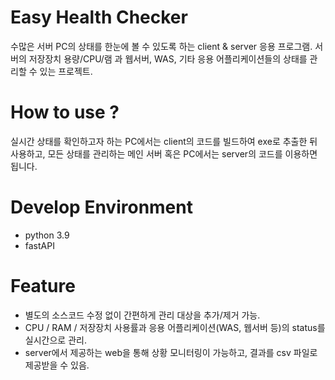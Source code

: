 # Easy Health Checker
수많은 서버 PC의 상태를 한눈에 볼 수 있도록 하는 client & server 응용 프로그램.
서버의 저장장치 용량/CPU/램 과 웹서버, WAS, 기타 응용 어플리케이션들의 상태를 관리할 수 있는 프로젝트.

# How to use ?
실시간 상태를 확인하고자 하는 PC에서는 client의 코드를 빌드하여 exe로 추출한 뒤 사용하고, 모든 상태를 관리하는 메인 서버 혹은 PC에서는 server의 코드를 이용하면 됩니다.

# Develop Environment
- python 3.9
- fastAPI

# Feature
- 별도의 소스코드 수정 없이 간편하게 관리 대상을 추가/제거 가능.
- CPU / RAM / 저장장치 사용률과 응용 어플리케이션(WAS, 웹서버 등)의 status를 실시간으로 관리.
- server에서 제공하는 web을 통해 상황 모니터링이 가능하고, 결과를 csv 파일로 제공받을 수 있음.